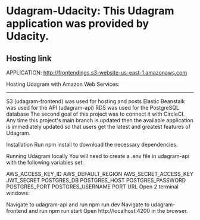 Udagram-Udacity: This Udagram application was provided by Udacity.
====================
Hosting link
--------------
APPLICATION: 
http://frontendings.s3-website-us-east-1.amazonaws.com

Hosting Udagram with Amazon Web Services:
___________________________________
S3 (udagram-frontend) was used for hosting and posts
Elastic Beanstalk was used for the API (udagram-api)
RDS was used for the PostgreSQL database
The second goal of this project was to connect it with CircleCI. Any time this project's main branch is updated then the available application is immediately updated so that users get the latest and greatest features of Udagram.

Installation
Run npm install to download the necessary dependencies.

Running Udagram locally
You will need to create a .env file in udagram-api with the following variables set:

AWS_ACCESS_KEY_ID
AWS_DEFAULT_REGION
AWS_SECRET_ACCESS_KEY
JWT_SECRET
POSTGRES_DB
POSTGRES_HOST
POSTGRES_PASSWORD
POSTGRES_PORT
POSTGRES_USERNAME
PORT
URL
Open 2 terminal windows:

Navigate to udagram-api and run npm run dev
Navigate to udagram-frontend and run npm run start
Open http://localhost:4200 in the browser.

